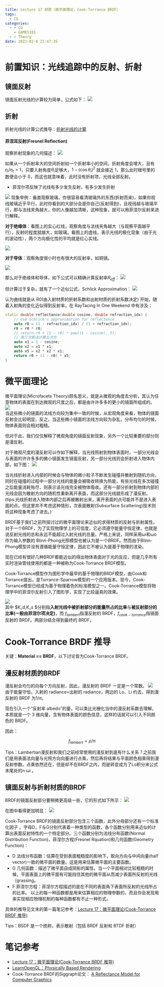 ```yaml
---
title: Lecture 17 材质（微平面理论，Cook-Torrance BRDF）
tags:
  - CG
categories:
  - - CG
    - GAMES101
  - - Theory
date: 2022-02-8 21:47:35
---
```


# 前置知识：光线追踪中的反射、折射
## 镜面反射

镜面反射光线的计算较为简单，公式如下：
![](Lecture-17-材质/20221022160952.png)

## 折射

折射光线的计算公式推导：[折射光线的计算](https://dreamfields.github.io/2021/08/06/GAMES101%E9%87%8D%E8%A6%81%E5%85%AC%E5%BC%8F%E6%8E%A8%E5%AF%BC%E8%A1%A5%E5%85%85/#%E6%8A%98%E5%B0%84%E5%85%89%E7%BA%BF%E7%9A%84%E8%AE%A1%E7%AE%97)

#### 菲涅耳反射(Fresnel Reflection)

观察折射现象的几何描述：
![](Lecture-17-材质/20221022161858.png)

如果从一个折射率大的空间折射如一个折射率小的空间，折射角度会增大，且有$\eta_i / \eta_t>1$，只要入射角度$\theta_i$足够大，$1-(\cos \theta_i)^2$ 就会接近 1，那么此时根号里的数便会小于 0，而这也就意味着，此时没有折射项，光线全部反射。

- 菲涅尔项反映了光线有多少发生反射，有多少发生折射

![](Lecture-17-材质/3117aae5-18c9-4c31-82e9-3f39d06cbfa2-11709514.jpg)
现象举例：垂直观察玻璃，你很容易看清玻璃外的东西(折射而来)，如果你视线玻璃近乎平行，此时你看到的大部分会是你自己(反射得到)，且视线越与玻璃平行，即与法线夹角越大，你的人像越加清晰，这种现象，就可以用菲涅尔反射来进行解释。

**对于绝缘体**：看图上的实心红线，观察角度与法线夹角越大（与观察平面越平行），反射的程度就越大，如玻璃。看图上的虚线，表示光线的极化现象（由于光的波动性），两个方向极化性的平均就是红心实线。

![](Lecture-17-材质/c243f9f5-911c-473c-83ed-a65dce7fff0a-11709514.jpg)

**对于导体**：观察角度很小时也有很大的反射率，如铜镜。

![](Lecture-17-材质/88bbb316-7d73-4174-880f-9d47601e99d8-11709514.jpg)

那么对于绝缘体和导体，如下公式可以精确计算反射率$R_{eff}$：
![](Lecture-17-材质/20221022163345.png)

但计算过于复杂，就有了一个近似公式，Schlick Approximation：
![](Lecture-17-材质/20221022163532.png)

认为曲线就是从 R0(由入射材质的折射系数和出射材质的折射系数决定) 开始，随着入射角的变化近似得到反射率，在 RayTacing In One Weekend 中有涉及：

```cpp
static double reflectance(double cosine, double refraction_idx) {
    // Use Schlick's approximation for reflectance.
    auto r0 = (1 - refraction_idx) / (1 + refraction_idx);
    r0 = r0 * r0;
    // return r0 + (1 - r0) * pow((1 - cosine), 5);
    // 用三次乘法计算五次方
    auto x1 = 1 - cosine;
    auto x2 = x1 * x1;
    auto x5 = x2 * x2 * x1;
    return r0 + (1 - r0) * x5;
}
```


# 微平面理论

微平面理论(Microfacets Theory)顾名思义，就是从微观的角度去分析，其认为任意物体的表面在到达微观的尺度之后，都是由许许多多的更小的镜面所组成的。
![](Lecture-17-材质/20221022160651.png)  
当这些微小的镜面的法线方向较为集中一致的时候，从宏观角度来看，物体的镜面反射会比较明显，反之，当这些微小镜面的法线方向较为杂乱，分布均匀的时候，物体表面则会相对粗糙。

但对于此，我们仅仅解释了微观角度的镜面反射现象，另外一个比较重要的部分则是漫反射。

对于微观尺度的漫反射可以作如下解释，当光线照射到物体表面时，一部分光线会与表面的许许多多的微小镜面发生镜面反射，另一部分光线则会折射进入物体内部，如下图：
![](Lecture-17-材质/20221022154919.png)

当光线折射进入内部的时候会与物体的微小粒子不断发生碰撞并散射到随机方向，同时在碰撞的过程中一部分光线的能量会被吸收转换为热能，有些光线在多次碰撞之后能量消耗殆尽，则表示该光线完全被物体吸收。还有一部分折射到物体内部的光线会因为散射方向的随机性重新离开表面，而这部分光线就形成了漫反射。 (tips:光线折射进入物体内部之后再被散射出来，离开表面的点可能并不是进入表面的点，但这里并不考虑这种情形，次表面散射(Subsurface Scattering)技术则将这种现象考虑了进去。)

BRDF基于我们之前所探讨过的微平面理论来近似的求得材质的反射与折射属性。对于一个BRDF，为了实现物理学上的可信度，它必须遵守能量守恒定律，也就是说反射光线的总和永远不能超过入射光线的总量。严格上来说，同样采用ωi和ωo作为输入参数的 Blinn-Phong光照模型也被认为是一个BRDF。然而由于Blinn-Phong模型并没有遵循能量守恒定律，因此它不被认为是基于物理的渲染。

现在已经有很好几种BRDF都能近似的得出物体表面对于光的反应，但是几乎所有实时渲染管线使用的都是一种被称为Cook-Torrance BRDF模型。

Cook-Torrance模型作为图形学中最早的基于物理的BRDF模型，由Cook和Torrance提出，是Torrance-Sparrow模型的一个应用版本。现今，Cook-Torrance模型已经成为基于物理着色的标准模型之一。Cook-Torrance模型将物理学中的菲涅尔反射引入了图形学，实现了比较逼真的效果。

![](Lecture-17-材质/20221022155445.png)  
其中 $K_d,K_s $分别指**入射光线中被折射部分的能量所占的比率**与**被反射部分的比率(一般由菲涅尔项决定)**，而 $f_{lambert}$指漫反射的 BRDF，$f_{cook-torrance}$指镜面反射的 BRDF。两部分结合得到最终的 BRDF。

# Cook-Torrance BRDF 推导

关键：**Material == BRDF**，以下讨论皆为Cook-Torrance BRDF。

## 漫反射材质的BRDF

漫反射会均匀的向每个方向反射，因此，漫反射的 BRDF 一定是一个常数。
![](Lecture-17-材质/20221022120922.png)  
由于能量守恒，入射的 radiance=出射的 radiance，两边的 Lo、Li 约去，得到漫反射的 BRDF 为$1/\pi$。

现在引入一个“反射率 albedo”的量，可以类比光栅化当中的漫反射系数去理解，本质就是一个 3 维向量，含有物体表面的颜色信息，这样的话就可以引入不同颜色的 BRDF。

因此：

$$
f_{lambert} = \rho/\pi
$$

Tips：Lambertian漫反射和我们之前经常使用的漫反射到底有什么关系？之前我们是用表面法向量与光照方向向量进行点乘，然后再将结果与平面颜色相乘得到漫反射参数。点乘依然还在，但是却不在BRDF之内，而是转变成为了Lo积分末公式末尾处的n⋅ωi 。
## 镜面反射与折射材质的BRDF

BRDF的镜面反射部分要稍微更高级一些，它的形式如下所示：
![](Lecture-17-材质/20221022165042.png)  

在图中看得更加明显：
![](Lecture-17-材质/20221022165419.png)  

Cook-Torrance BRDF的镜面反射部分包含三个函数，此外分母部分还有一个标准化因子 。字母D，F与G分别代表着一种类型的函数，各个函数分别用来近似的计算出表面反射特性的一个特定部分。三个函数分别为法线分布函数(Normal Distribution Function)，菲涅尔方程(Fresnel Rquation)和几何函数(Geometry Function)：

- D 法线分布函数：估算在受到表面粗糙度的影响下，取向方向与中间向量(half vector)一致的微平面的数量。这是用来估算微平面的主要函数。
- G 几何函数：描述了微平面自成阴影的属性。当一个平面相对比较粗糙的时候，平面表面上的微平面有可能挡住其他的微平面从而减少表面所反射的光线（grassing。
- F 菲涅尔方程：菲涅尔方程描述的是在不同的表面角下表面所反射的光线所占的比率。
以上的每一种函数都是用来估算相应的物理参数的，而且你会发现用来实现相应物理机制的每种函数都有不止一种形式。

具体的推导见文末的第一篇笔记参考：[Lecture 17：微平面理论(Cook-Torrance BRDF 推导)](https://zhuanlan.zhihu.com/p/152226698)


Tips：BSDF 是一个统称，表示散射（包括 BRDF 反射和 BTDF 折射）

# 笔记参考

- [Lecture 17：微平面理论(Cook-Torrance BRDF 推导)](https://zhuanlan.zhihu.com/p/152226698)
- [LearnOpenGL：Physically Based Rendering](https://learnopengl-cn.github.io/07%20PBR/01%20Theory/#_4)
- Cook-Torrance BRDF的Siggraph论文： [A Reflectance Model for Computer Graphics](https://dl.acm.org/doi/pdf/10.1145/965161.806819)
